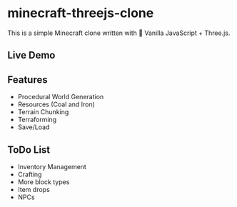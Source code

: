 # minecraft-threejs-clone

This is a simple Minecraft clone written with 🍦 Vanilla JavaScript + Three.js.

## Live Demo


## Features
- Procedural World Generation
- Resources (Coal and Iron)
- Terrain Chunking
- Terraforming
- Save/Load

## ToDo List
- Inventory Management
- Crafting
- More block types
- Item drops
- NPCs
